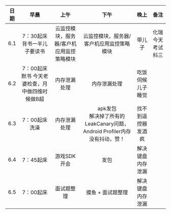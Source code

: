 | 日期   | 早晨 | 上午 | 下午 | 晚上 | 备注 |
| :---:  | :---: | :---: | :---:| :---: | :---: |
| 6.1  | 7：30起床  背书一半儿子要读书 | 云监控模块，服务器/客户机应用监控策略模块  | 云监控模块，服务器/客户机应用监控策略模块 | 带儿子   | 化瑞今天考试科三  |
| 6.2  | 7：00起床  默书 今天老婆检查，月中做四维时候做B超 |  内存泄漏处理  | 内存泄漏处理  |  吃饭伺候儿子睡觉   |    |
| 6.3  | 7：00起床  洗澡 |  内存泄漏处理  | apk发包<br/> 解决掉了所有的LeakCanary问题，Android Profiler内存没有抖动，赞！  |  找不到遥控器发酒疯   |    |
| 6.4  | 7：45起床  |  游戏SDK开会  | 发包   |  解决键盘内存泄漏  |    |
| 6.5  | 7：00起床  |  面试题整理  | 摸鱼 + 面试题整理   |  解决键盘内存泄漏  |    |